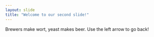 ```yaml
---
layout: slide
title: "Welcome to our second slide!"
---
```

Brewers make wort, yeast makes beer.
Use the left arrow to go back!
